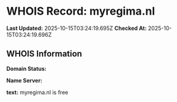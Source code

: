 # WHOIS Record: myregima.nl

**Last Updated:** 2025-10-15T03:24:19.695Z
**Checked At:** 2025-10-15T03:24:19.696Z

## WHOIS Information

**Domain Status:** 

**Name Server:** 

**text:** myregima.nl is free

